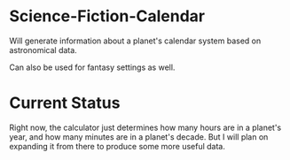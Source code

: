 # Science-Fiction-Calendar
Will generate information about a planet's calendar system based on astronomical data.

Can also be used for fantasy settings as well.

# Current Status
Right now, the calculator just determines how many hours are in a planet's year, and how many minutes are in
a planet's decade. But I will plan on expanding it from there to produce some more useful data.
